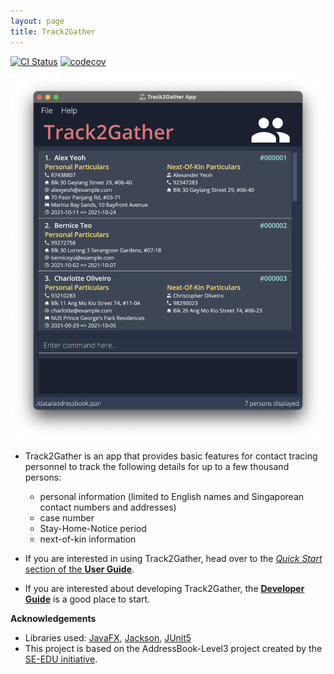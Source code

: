 ```yaml
---
layout: page
title: Track2Gather
---
```


[![CI Status](https://github.com/AY2122S1-CS2103-W14-2/tp/workflows/Java%20CI/badge.svg)](https://github.com/AY2122S1-CS2103-W14-2/tp/actions)
[![codecov](https://codecov.io/gh/AY2122S1-CS2103-W14-2/tp/branch/master/graph/badge.svg?token=WENQ6375WF)](https://codecov.io/gh/AY2122S1-CS2103-W14-2/tp)

![Ui](images/Ui.png)

* Track2Gather is an app that provides basic features for contact tracing personnel to track the following details for 
  up to a few thousand persons:
    * personal information (limited to English names and Singaporean contact numbers and addresses)
    * case number
    * Stay-Home-Notice period
    * next-of-kin information

* If you are interested in using Track2Gather, head over to the [_Quick Start_ section of the **User Guide**](UserGuide.md#quick-start).
* If you are interested about developing Track2Gather, the [**Developer Guide**](DeveloperGuide.md) is a good place to start.


**Acknowledgements**

* Libraries used: [JavaFX](https://openjfx.io/), [Jackson](https://github.com/FasterXML/jackson), [JUnit5](https://github.com/junit-team/junit5)
* This project is based on the AddressBook-Level3 project created by the [SE-EDU initiative](https://se-education.org).
